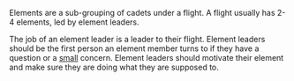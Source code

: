 Elements are a sub-grouping of cadets under a flight. A flight usually has 2-4 elements, led by element leaders. 

The job of an element leader is a leader to their flight. Element leaders should be the first person an element member turns to if they have a question or a <u>small</u> concern. Element leaders should motivate their element and make sure they are doing what they are supposed to.